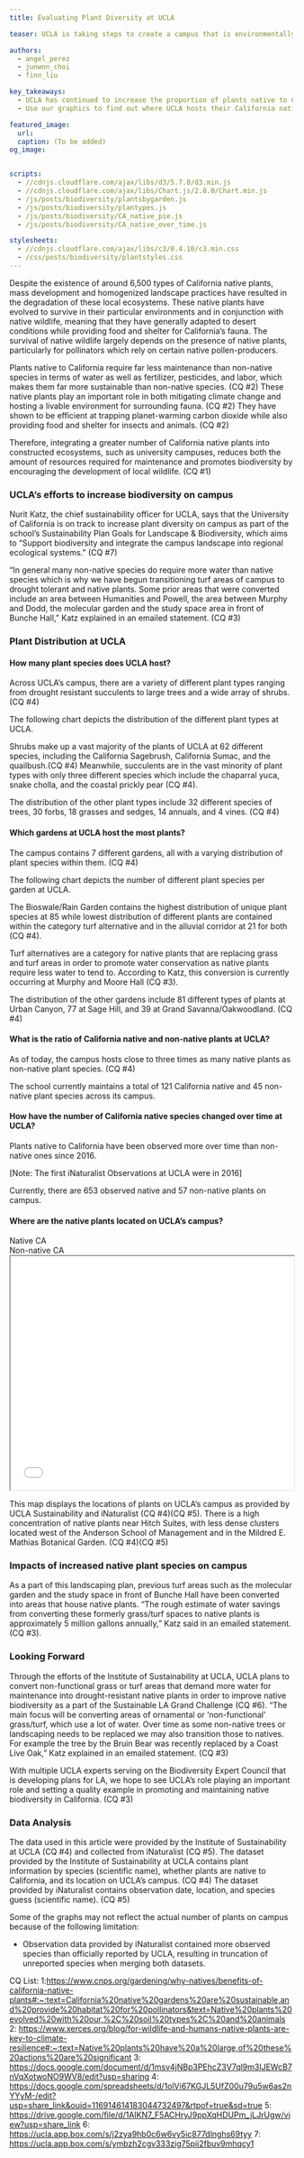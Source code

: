 ```yaml
---
title: Evaluating Plant Diversity at UCLA

teaser: UCLA is taking steps to create a campus that is environmentally sustainable and friendly to California’s fauna.

authors:
  - angel_perez
  - junwon_choi
  - finn_liu

key_takeaways:
  - UCLA has continued to increase the proportion of plants native to California on campus, in accordance with their Sustainability Plan
  - Use our graphics to find out where UCLA hosts their California native plants

featured_image:
  url: 
  caption: (To be added)
og_image: 


scripts:
  - //cdnjs.cloudflare.com/ajax/libs/d3/5.7.0/d3.min.js
  - //cdnjs.cloudflare.com/ajax/libs/Chart.js/2.8.0/Chart.min.js
  - /js/posts/biodiversity/plantsbygarden.js
  - /js/posts/biodiversity/plantypes.js
  - /js/posts/biodiversity/CA_native_pie.js
  - /js/posts/biodiversity/CA_native_over_time.js

stylesheets:
  - //cdnjs.cloudflare.com/ajax/libs/c3/0.4.10/c3.min.css
  - /css/posts/biodiversity/plantstyles.css
---
```


Despite the existence of around 6,500 types of California native plants, mass development and homogenized landscape practices have resulted in the degradation of these local ecosystems. These native plants have evolved to survive in their particular environments and in conjunction with native wildlife, meaning that they have generally adapted to desert conditions while providing food and shelter for California’s fauna. The survival of native wildlife largely depends on the presence of native plants, particularly for pollinators which rely on certain native pollen-producers.

Plants native to California require far less maintenance than non-native species in terms of water as well as fertilizer, pesticides, and labor, which makes them far more sustainable than non-native species. (CQ #2) These native plants play an important role in both mitigating climate change and hosting a livable environment for surrounding fauna. (CQ #2) They have shown to be efficient at trapping planet-warming carbon dioxide while also providing food and shelter for insects and animals. (CQ #2)

Therefore, integrating a greater number of California native plants into constructed ecosystems, such as university campuses, reduces both the amount of resources required for maintenance and promotes biodiversity by encouraging the development of local wildlife. (CQ #1)

### UCLA’s efforts to increase biodiversity on campus

Nurit Katz, the chief sustainability officer for UCLA, says that the University of California is on track to increase plant diversity on campus as part of the school’s Sustainability Plan Goals for Landscape & Biodiversity, which aims to “Support biodiversity and integrate the campus landscape into regional ecological systems.” (CQ #7)

“In general many non-native species do require more water than native species which is why we have begun transitioning turf areas of campus to drought tolerant and native plants. Some prior areas that were converted include an area between Humanities and Powell, the area between Murphy and Dodd, the molecular garden and the study space area in front of Bunche Hall,” Katz explained in an emailed statement. (CQ #3)

### Plant Distribution at UCLA

#### How many plant species does UCLA host?

Across UCLA’s campus, there are a variety of different plant types ranging from drought resistant succulents to large trees and a wide array of shrubs. (CQ #4)

The following chart depicts the distribution of the different plant types at UCLA.

<div><canvas id = "PlantTypes"></canvas></div>

Shrubs make up a vast majority of the plants of UCLA at 62 different species, including the California Sagebrush, California Sumac, and the quailbush.(CQ #4) Meanwhile, succulents are in the vast minority of plant types with only three different species which include the chaparral yuca, snake cholla, and the coastal prickly pear (CQ #4). 

The distribution of the other plant types include 32 different species of trees, 30 forbs, 18 grasses and sedges, 14 annuals, and 4 vines. (CQ #4)

#### Which gardens at UCLA host the most plants?

The campus contains 7 different gardens, all with a varying distribution of plant species within them. (CQ #4)

The following chart depicts the number of different plant species per garden at UCLA. 

<div><canvas id = "PlantD"></canvas></div>

The Bioswale/Rain Garden contains the highest distribution of unique plant species at 85 while lowest distribution of different plants are contained within the category turf alternative and in the alluvial corridor at 21 for both (CQ #4). 

Turf alternatives are a category for native plants that are replacing grass and turf areas in order to promote water conservation as native plants require less water to tend to. According to Katz, this conversion is currently occurring at Murphy and Moore Hall (CQ #3).

The distribution of the other gardens include 81 different types of plants at Urban Canyon, 77 at Sage Hill, and 39 at Grand Savanna/Oakwoodland. (CQ #4)

#### What is the ratio of California native and non-native plants at UCLA?

As of today, the campus hosts close to three times as many native plants as non-native plant species. (CQ #4)

<div><canvas id = "CA_native_piechart"></canvas></div>

The school currently maintains a total of 121 California native and 45 non-native plant species across its campus.

#### How have the number of California native species changed over time at UCLA?

Plants native to California have been observed more over time than non-native ones since 2016.

<div><canvas id = "CA_native_linechart"></canvas></div>
[Note: The first iNaturalist Observations at UCLA were in 2016]

Currently, there are 653 observed native and 57 non-native plants on campus.

#### Where are the native plants located on UCLA’s campus?

<div class = "map-container">
  <div class="legend-container">
      <div class="legend-box" style="background:#5FA0CE;"></div>
      <span class="legend-text">Native CA</span>
      <div class="legend-box" style="background:#E5A539;"></div>
      <span class="legend-text">Non-native CA</span>
    </div>
  <iframe width="100%" height="415" src="../../../../js/posts/biodiversity/Heatmap_Visualization/CAnativeplants.html" frameboarder="0" allowfullscreen></iframe>
</div>

This map displays the locations of plants on UCLA’s campus as provided by UCLA Sustainability and iNaturalist (CQ #4)(CQ #5). There is a high concentration of native plants near Hitch Suites, with less dense clusters located west of the Anderson School of Management and in the Mildred E. Mathias Botanical Garden. (CQ #4)(CQ #5)

### Impacts of increased native plant species on campus

As a part of this landscaping plan, previous turf areas such as the molecular garden and the study space in front of Bunche Hall have been converted into areas that house native plants. “The rough estimate of water savings from converting these formerly grass/turf spaces to native plants is approximately 5 million gallons annually,” Katz said in an emailed statement. (CQ #3).

### Looking Forward

Through the efforts of the Institute of Sustainability at UCLA, UCLA plans to convert non-functional grass or turf areas that demand more water for maintenance into drought-resistant native plants in order to improve native biodiversity as a part of the Sustainable LA Grand Challenge (CQ #6). “The main focus will be converting areas of ornamental or ‘non-functional’ grass/turf, which use a lot of water. Over time as some non-native trees or landscaping needs to be replaced we may also transition those to natives. For example the tree by the Bruin Bear was recently replaced by a Coast Live Oak,” Katz explained in an emailed statement. (CQ #3)

With multiple UCLA experts serving on the Biodiversity Expert Council that is developing plans for LA, we hope to see UCLA’s role playing an important role and setting a quality example in promoting and maintaining native biodiversity in California. (CQ #3)

### Data Analysis

The data used in this article were provided by the Institute of Sustainability at UCLA (CQ #4) and collected from iNaturalist (CQ #5). The dataset provided by the Institute of Sustainability at UCLA contains plant information by species (scientific name), whether plants are native to California, and its location on UCLA’s campus. (CQ #4) The dataset provided by iNaturalist contains observation date, location, and species guess (scientific name). (CQ #5)

Some of the graphs may not reflect the actual number of plants on campus because of the following limitation:
  - Observation data provided by iNaturalist contained more observed species than officially reported by UCLA, resulting in truncation of unreported species when merging both datasets.


CQ List:
1:https://www.cnps.org/gardening/why-natives/benefits-of-california-native-plants#:~:text=California%20native%20gardens%20are%20sustainable,and%20provide%20habitat%20for%20pollinators&text=Native%20plants%20evolved%20with%20our,%2C%20soil%20types%2C%20and%20animals
2: https://www.xerces.org/blog/for-wildlife-and-humans-native-plants-are-key-to-climate-resilience#:~:text=Native%20plants%20have%20a%20large,of%20these%20actions%20are%20significant
3: https://docs.google.com/document/d/1msv4jNBp3PEhcZ3V7ql9m3IJEWcB7nVqXotwoNO9WV8/edit?usp=sharing 
4: https://docs.google.com/spreadsheets/d/1olVi67KGJL5UfZ00u79u5w6as2nYYyM-/edit?usp=share_link&ouid=116914614183044732497&rtpof=true&sd=true
5: https://drive.google.com/file/d/1AIKN7_F5ACHryJ9ppXqHDUPm_jLJrUgw/view?usp=share_link 
6: 
https://ucla.app.box.com/s/j2zya9hb0c6w6vy5ic877dlnghs69tyy
7: https://ucla.app.box.com/s/ymbzh2cgv333zig75pii2fbuv9mhqcy1
